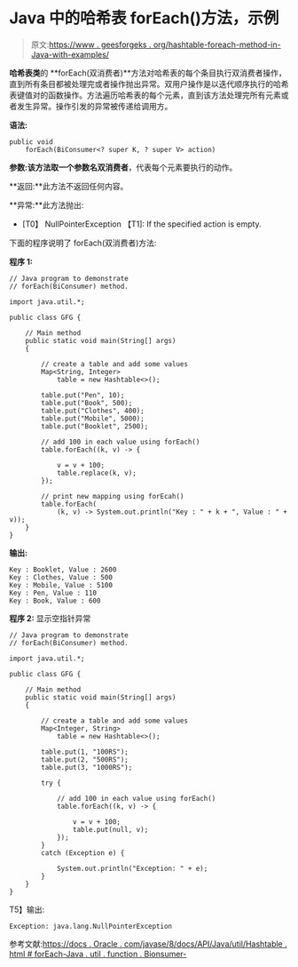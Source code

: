 # Java 中的哈希表 forEach()方法，示例

> 原文:[https://www . geesforgeks . org/hashtable-foreach-method-in-Java-with-examples/](https://www.geeksforgeeks.org/hashtable-foreach-method-in-java-with-examples/)

**哈希表类**的 **forEach(双消费者)**方法对哈希表的每个条目执行双消费者操作，直到所有条目都被处理完或者操作抛出异常。双用户操作是以迭代顺序执行的哈希表键值对的函数操作。方法遍历哈希表的每个元素，直到该方法处理完所有元素或者发生异常。操作引发的异常被传递给调用方。

**语法:**

```
public void 
    forEach(BiConsumer<? super K, ? super V> action)
```

**参数:**该方法取一个参数名**双消费者**，代表每个元素要执行的动作。

**返回:**此方法不返回任何内容。

**异常:**此方法抛出:

*   [T0】 NullPointerException 【T1]: If the specified action is empty.

下面的程序说明了 forEach(双消费者)方法:

**程序 1:**

```
// Java program to demonstrate
// forEach(BiConsumer) method.

import java.util.*;

public class GFG {

    // Main method
    public static void main(String[] args)
    {

        // create a table and add some values
        Map<String, Integer>
            table = new Hashtable<>();

        table.put("Pen", 10);
        table.put("Book", 500);
        table.put("Clothes", 400);
        table.put("Mobile", 5000);
        table.put("Booklet", 2500);

        // add 100 in each value using forEach()
        table.forEach((k, v) -> {

            v = v + 100;
            table.replace(k, v);
        });

        // print new mapping using forEcah()
        table.forEach(
            (k, v) -> System.out.println("Key : " + k + ", Value : " + v));
    }
}
```

**输出:**

```
Key : Booklet, Value : 2600
Key : Clothes, Value : 500
Key : Mobile, Value : 5100
Key : Pen, Value : 110
Key : Book, Value : 600

```

**程序 2:** 显示空指针异常

```
// Java program to demonstrate
// forEach(BiConsumer) method.

import java.util.*;

public class GFG {

    // Main method
    public static void main(String[] args)
    {

        // create a table and add some values
        Map<Integer, String>
            table = new Hashtable<>();

        table.put(1, "100RS");
        table.put(2, "500RS");
        table.put(3, "1000RS");

        try {

            // add 100 in each value using forEach()
            table.forEach((k, v) -> {

                v = v + 100;
                table.put(null, v);
            });
        }
        catch (Exception e) {

            System.out.println("Exception: " + e);
        }
    }
}
```

T5】输出:

```
Exception: java.lang.NullPointerException

```

参考文献:[https://docs . Oracle . com/javase/8/docs/API/Java/util/Hashtable . html # forEach-Java . util . function . Bionsumer-](https://docs.oracle.com/javase/8/docs/api/java/util/Hashtable.html#forEach-java.util.function.BiConsumer-)